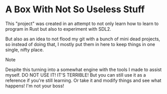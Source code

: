# A Box With Not So Useless Stuff
This "project" was created in an attempt to not only learn how to learn to program in Rust but also to experiment with SDL2.

But also as an idea to not flood my git with a bunch of mini dead projects, so instead of doing that, I mostly put them in here to keep things in one single, nifty place.

> [!NOTE]
> Despite this turning into a somewhat engine with the tools I made to assist myself. DO NOT USE IT! IT'S TERRIBLE! But you can still use it as a reference if you're still learning.
> Or take it and modify things and see what happens! I'm not your boss!
